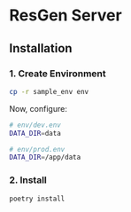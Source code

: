 # ResGen Server

## Installation

### 1. Create Environment
```bash
cp -r sample_env env
```

Now, configure:
```bash
# env/dev.env
DATA_DIR=data
```

```bash
# env/prod.env
DATA_DIR=/app/data
```

### 2. Install
```bash
poetry install
```
